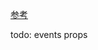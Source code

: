 [参考](https://ckeditor.com/blog/implementing-single-file-web-components/)

todo: 
    events
    props